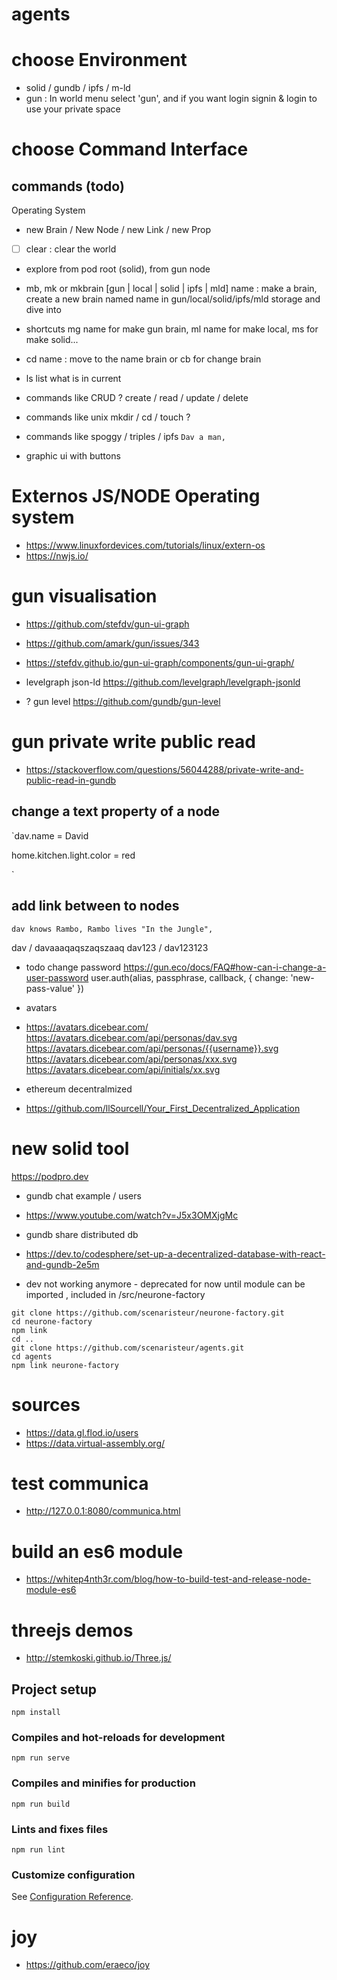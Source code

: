 # agents

# choose Environment
- solid / gundb / ipfs / m-ld
- gun  : In world menu select 'gun', and if you want login signin & login to use your private space

# choose Command Interface

## commands (todo)
Operating System

- new Brain / New Node / new Link / new Prop

- [ ] clear : clear the world
- explore from pod root (solid), from gun node
- mb, mk or mkbrain [gun | local | solid | ipfs  | mld] name : make a brain, create a new brain named name in gun/local/solid/ipfs/mld storage and dive into
- shortcuts mg name for make gun brain, ml name for make local, ms for make solid...
- cd name : move to the name brain or cb for change brain
- ls list what is in current

- commands like CRUD ? create / read / update / delete
- commands like unix mkdir / cd / touch ?
- commands like spoggy / triples / ipfs `Dav a man,`
- graphic ui with buttons


# Externos JS/NODE Operating system
- https://www.linuxfordevices.com/tutorials/linux/extern-os
- https://nwjs.io/

# gun visualisation
- https://github.com/stefdv/gun-ui-graph
- https://github.com/amark/gun/issues/343
- https://stefdv.github.io/gun-ui-graph/components/gun-ui-graph/


- levelgraph json-ld https://github.com/levelgraph/levelgraph-jsonld
- ? gun level https://github.com/gundb/gun-level




# gun private write public read
- https://stackoverflow.com/questions/56044288/private-write-and-public-read-in-gundb

## change a text property of a node
`dav.name = David

home.kitchen.light.color = red

`

## add link between to nodes
`dav knows Rambo,
Rambo lives "In the Jungle",
`

dav / davaaaqaqszaqszaaq
dav123 / dav123123

- todo change password https://gun.eco/docs/FAQ#how-can-i-change-a-user-password
user.auth(alias, passphrase, callback, { change: 'new-pass-value' })
- avatars
- https://avatars.dicebear.com/
https://avatars.dicebear.com/api/personas/dav.svg
https://avatars.dicebear.com/api/personas/{{username}}.svg
https://avatars.dicebear.com/api/personas/xxx.svg
https://avatars.dicebear.com/api/initials/xx.svg


- ethereum decentralmized
- https://github.com/llSourcell/Your_First_Decentralized_Application

# new solid tool
https://podpro.dev



- gundb chat example / users
- https://www.youtube.com/watch?v=J5x3OMXjgMc


- gundb share distributed db
- https://dev.to/codesphere/set-up-a-decentralized-database-with-react-and-gundb-2e5m

- dev not working anymore - deprecated for now until module can be imported , included in /src/neurone-factory
```
git clone https://github.com/scenaristeur/neurone-factory.git
cd neurone-factory
npm link
cd ..
git clone https://github.com/scenaristeur/agents.git
cd agents
npm link neurone-factory
```

# sources
- https://data.gl.flod.io/users
- https://data.virtual-assembly.org/

# test communica
- http://127.0.0.1:8080/communica.html

# build an es6 module
- https://whitep4nth3r.com/blog/how-to-build-test-and-release-node-module-es6

# threejs demos
- http://stemkoski.github.io/Three.js/



## Project setup
```
npm install
```

### Compiles and hot-reloads for development
```
npm run serve
```

### Compiles and minifies for production
```
npm run build
```

### Lints and fixes files
```
npm run lint
```

### Customize configuration
See [Configuration Reference](https://cli.vuejs.org/config/).


# joy
- https://github.com/eraeco/joy
